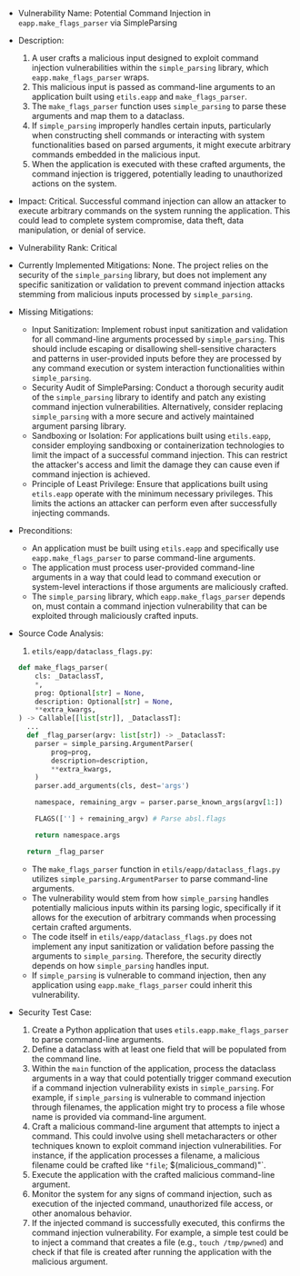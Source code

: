 * Vulnerability Name: Potential Command Injection in `eapp.make_flags_parser` via SimpleParsing

* Description:
    1. A user crafts a malicious input designed to exploit command injection vulnerabilities within the `simple_parsing` library, which `eapp.make_flags_parser` wraps.
    2. This malicious input is passed as command-line arguments to an application built using `etils.eapp` and `make_flags_parser`.
    3. The `make_flags_parser` function uses `simple_parsing` to parse these arguments and map them to a dataclass.
    4. If `simple_parsing` improperly handles certain inputs, particularly when constructing shell commands or interacting with system functionalities based on parsed arguments, it might execute arbitrary commands embedded in the malicious input.
    5. When the application is executed with these crafted arguments, the command injection is triggered, potentially leading to unauthorized actions on the system.

* Impact:
    Critical. Successful command injection can allow an attacker to execute arbitrary commands on the system running the application. This could lead to complete system compromise, data theft, data manipulation, or denial of service.

* Vulnerability Rank: Critical

* Currently Implemented Mitigations:
    None. The project relies on the security of the `simple_parsing` library, but does not implement any specific sanitization or validation to prevent command injection attacks stemming from malicious inputs processed by `simple_parsing`.

* Missing Mitigations:
    - Input Sanitization: Implement robust input sanitization and validation for all command-line arguments processed by `simple_parsing`. This should include escaping or disallowing shell-sensitive characters and patterns in user-provided inputs before they are processed by any command execution or system interaction functionalities within `simple_parsing`.
    - Security Audit of SimpleParsing: Conduct a thorough security audit of the `simple_parsing` library to identify and patch any existing command injection vulnerabilities. Alternatively, consider replacing `simple_parsing` with a more secure and actively maintained argument parsing library.
    - Sandboxing or Isolation: For applications built using `etils.eapp`, consider employing sandboxing or containerization technologies to limit the impact of a successful command injection. This can restrict the attacker's access and limit the damage they can cause even if command injection is achieved.
    - Principle of Least Privilege: Ensure that applications built using `etils.eapp` operate with the minimum necessary privileges. This limits the actions an attacker can perform even after successfully injecting commands.

* Preconditions:
    - An application must be built using `etils.eapp` and specifically use `eapp.make_flags_parser` to parse command-line arguments.
    - The application must process user-provided command-line arguments in a way that could lead to command execution or system-level interactions if those arguments are maliciously crafted.
    - The `simple_parsing` library, which `eapp.make_flags_parser` depends on, must contain a command injection vulnerability that can be exploited through maliciously crafted inputs.

* Source Code Analysis:
    1. `etils/eapp/dataclass_flags.py`:
    ```python
    def make_flags_parser(
        cls: _DataclassT,
        *,
        prog: Optional[str] = None,
        description: Optional[str] = None,
        **extra_kwargs,
    ) -> Callable[[list[str]], _DataclassT]:
      ...
      def _flag_parser(argv: list[str]) -> _DataclassT:
        parser = simple_parsing.ArgumentParser(
            prog=prog,
            description=description,
            **extra_kwargs,
        )
        parser.add_arguments(cls, dest='args')

        namespace, remaining_argv = parser.parse_known_args(argv[1:])

        FLAGS([''] + remaining_argv) # Parse absl.flags

        return namespace.args

      return _flag_parser
    ```
    - The `make_flags_parser` function in `etils/eapp/dataclass_flags.py` utilizes `simple_parsing.ArgumentParser` to parse command-line arguments.
    - The vulnerability would stem from how `simple_parsing` handles potentially malicious inputs within its parsing logic, specifically if it allows for the execution of arbitrary commands when processing certain crafted arguments.
    - The code itself in `etils/eapp/dataclass_flags.py` does not implement any input sanitization or validation before passing the arguments to `simple_parsing`. Therefore, the security directly depends on how `simple_parsing` handles input.
    - If `simple_parsing` is vulnerable to command injection, then any application using `eapp.make_flags_parser` could inherit this vulnerability.

* Security Test Case:
    1. Create a Python application that uses `etils.eapp.make_flags_parser` to parse command-line arguments.
    2. Define a dataclass with at least one field that will be populated from the command line.
    3. Within the `main` function of the application, process the dataclass arguments in a way that could potentially trigger command execution if a command injection vulnerability exists in `simple_parsing`. For example, if `simple_parsing` is vulnerable to command injection through filenames, the application might try to process a file whose name is provided via command-line argument.
    4. Craft a malicious command-line argument that attempts to inject a command. This could involve using shell metacharacters or other techniques known to exploit command injection vulnerabilities. For instance, if the application processes a filename, a malicious filename could be crafted like `"file`; $(malicious_command)"`.
    5. Execute the application with the crafted malicious command-line argument.
    6. Monitor the system for any signs of command injection, such as execution of the injected command, unauthorized file access, or other anomalous behavior.
    7. If the injected command is successfully executed, this confirms the command injection vulnerability. For example, a simple test could be to inject a command that creates a file (e.g., `touch /tmp/pwned`) and check if that file is created after running the application with the malicious argument.